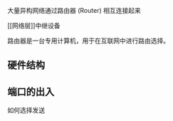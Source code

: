 大量异构网络通过路由器 (Router) 相互连接起来

[[网络层]]中继设备

路由器是一台专用计算机，用于在互联网中进行路由选择。


## 硬件结构 

## 端口的出入
如何选择发送


## 